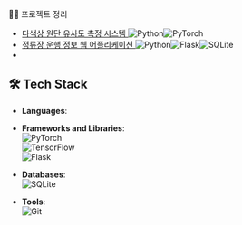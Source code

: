 👨‍💻 프로젝트 정리
- [ 다색상 원단 유사도 측정 시스템 ](https://github.com/inu-ese-capstone-design-team-YSN)![Python](https://img.shields.io/badge/-Python-3776AB?logo=python&logoColor=white&style=flat-square)![PyTorch](https://img.shields.io/badge/-PyTorch-EE4C2C?logo=pytorch&logoColor=white&style=flat-square)
- [ 정류장 운행 정보 웹 어플리케이션 ](https://github.com/Data-Driven-Web-Application)![Python](https://img.shields.io/badge/-Python-3776AB?logo=python&logoColor=white&style=flat-square)![Flask](https://img.shields.io/badge/-Flask-000000?logo=flask&logoColor=white&style=flat-square)![SQLite](https://img.shields.io/badge/-SQLite-003B57?logo=sqlite&logoColor=white&style=flat-square)
- 
## 🛠️ Tech Stack
- **Languages**:  
  

- **Frameworks and Libraries**:  
  ![PyTorch](https://img.shields.io/badge/-PyTorch-EE4C2C?logo=pytorch&logoColor=white&style=flat-square)  
  ![TensorFlow](https://img.shields.io/badge/-TensorFlow-FF6F00?logo=tensorflow&logoColor=white&style=flat-square)  
  ![Flask](https://img.shields.io/badge/-Flask-000000?logo=flask&logoColor=white&style=flat-square)

- **Databases**:  
  ![SQLite](https://img.shields.io/badge/-SQLite-003B57?logo=sqlite&logoColor=white&style=flat-square)

- **Tools**:  
  ![Git](https://img.shields.io/badge/-Git-F05032?logo=git&logoColor=white&style=flat-square)  
